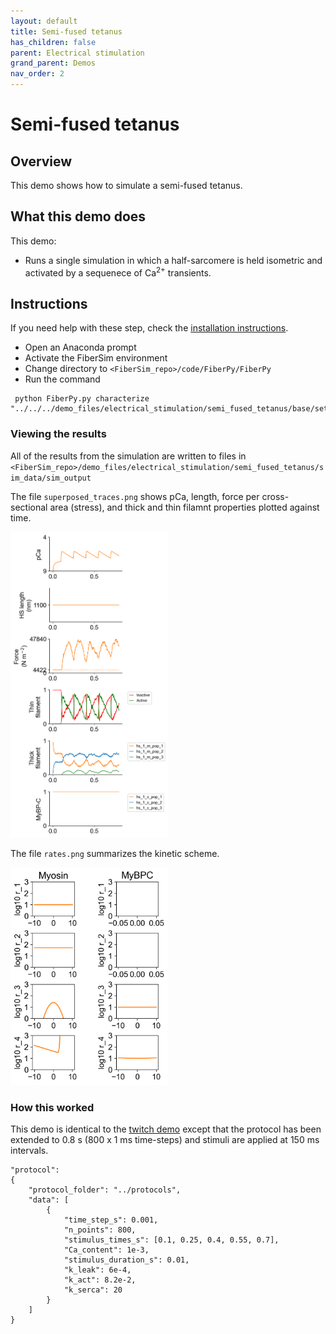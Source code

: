 ```yaml
---
layout: default
title: Semi-fused tetanus
has_children: false
parent: Electrical stimulation
grand_parent: Demos
nav_order: 2
---
```


# Semi-fused tetanus

## Overview

This demo shows how to simulate a semi-fused tetanus.

## What this demo does

This demo:

+ Runs a single simulation in which a half-sarcomere is held isometric and activated by a sequenece of Ca<sup>2+</sup> transients.

## Instructions

If you need help with these step, check the [installation instructions](../../../installation/installation.html).

+ Open an Anaconda prompt
+ Activate the FiberSim environment
+ Change directory to `<FiberSim_repo>/code/FiberPy/FiberPy`
+ Run the command
```
 python FiberPy.py characterize "../../../demo_files/electrical_stimulation/semi_fused_tetanus/base/setup.json"
 ```

### Viewing the results

All of the results from the simulation are written to files in `<FiberSim_repo>/demo_files/electrical_stimulation/semi_fused_tetanus/sim_data/sim_output`

The file `superposed_traces.png` shows pCa, length, force per cross-sectional area (stress), and thick and thin filamnt properties plotted against time.

<img src="images/superposed_traces.png" width="50%">

The file `rates.png` summarizes the kinetic scheme.

<img src="images/rates.png" width="50%">

### How this worked

This demo is identical to the [twitch demo](../twitch/twitch.html) except that the protocol has been extended to 0.8 s (800 x 1 ms time-steps) and stimuli are applied at 150 ms intervals.

```text
"protocol":
{
    "protocol_folder": "../protocols",
    "data": [
        {
            "time_step_s": 0.001,
            "n_points": 800,
            "stimulus_times_s": [0.1, 0.25, 0.4, 0.55, 0.7],
            "Ca_content": 1e-3,
            "stimulus_duration_s": 0.01,
            "k_leak": 6e-4,
            "k_act": 8.2e-2,
            "k_serca": 20
        }
    ]
}
```
